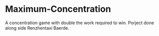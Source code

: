 Maximum-Concentration
=====================

A concentration game with double the work required to win.
Porject done along side Renzhentaxi Baerde.
